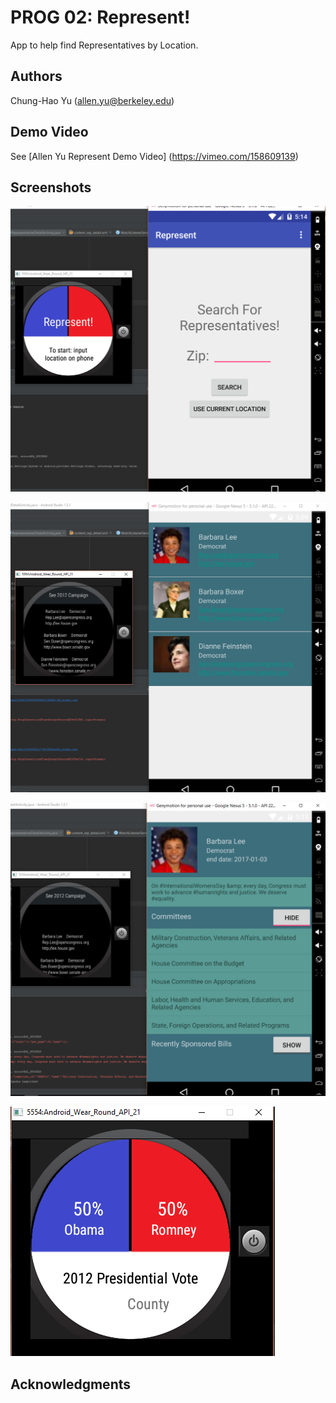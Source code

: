 # PROG 02: Represent!

App to help find Representatives by Location. 

## Authors

Chung-Hao Yu ([allen.yu@berkeley.edu](mailto:allen.yu@berkeley.edu))

## Demo Video

See [Allen Yu Represent Demo Video] (https://vimeo.com/158609139)

## Screenshots

![alt text](screenshots/main_screen.png "Main Screen")

![alt text](screenshots/reps_list.png "Representatives Screen")

![alt text](screenshots/detail_view.png "Representatives Details")

![alt text](screenshots/campaign.png "Campaign Screen")


## Acknowledgments

